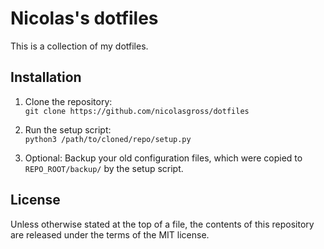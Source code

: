 # Nicolas's dotfiles
This is a collection of my dotfiles.

## Installation
1. Clone the repository:  
`git clone https://github.com/nicolasgross/dotfiles`

2. Run the setup script:  
`python3 /path/to/cloned/repo/setup.py`

3. Optional: Backup your old configuration files, which were copied to
`REPO_ROOT/backup/` by the setup script.

## License
Unless otherwise stated at the top of a file, the contents of this repository
are released under the terms of the MIT license.

